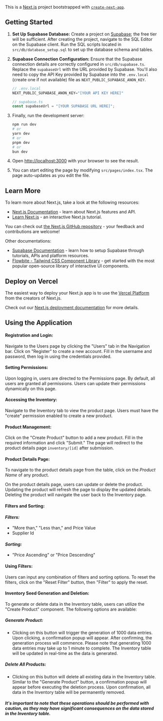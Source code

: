 This is a [Next.js](https://nextjs.org/) project bootstrapped with [`create-next-app`](https://github.com/vercel/next.js/tree/canary/packages/create-next-app).

## Getting Started

1. **Set Up Supabase Database:** Create a project on [Supabase](https://supabase.com/); the free tier will be sufficient. 
After creating the project, navigate to the SQL Editor on the Supabase client. 
Run the SQL scripts located in `src/db/database_setup.sql` to set up the database schema and tables.

2. **Supabase Connection Configuration:** Ensure that the Supabase connection details are correctly configured in 
`src/db/supabase.ts`. Replace the `supabaseUrl` with the URL provided by Supabase. You'll also need to copy the API Key 
provided by Supabase into the `.env.local` (create one if not available) file as `NEXT_PUBLIC_SUPABASE_ANON_KEY`.

    ```ts 
    // .env.local
    NEXT_PUBLIC_SUPABASE_ANON_KEY="[YOUR API KEY HERE]"
    ```

    ```ts
    // supabase.ts
    const supabaseUrl = "[YOUR SUPABASE URL HERE]";
    ```

3. Finally, run the development server:

    ```bash
    npm run dev
    # or
    yarn dev
    # or
    pnpm dev
    # or
    bun dev
    ```

5. Open [http://localhost:3000](http://localhost:3000) with your browser to see the result.

6. You can start editing the page by modifying `src/pages/index.tsx`. The page auto-updates as you edit the file.

## Learn More

To learn more about Next.js, take a look at the following resources:

- [Next.js Documentation](https://nextjs.org/docs) - learn about Next.js features and API.
- [Learn Next.js](https://nextjs.org/learn) - an interactive Next.js tutorial.

You can check out [the Next.js GitHub repository](https://github.com/vercel/next.js/) - your feedback and contributions are welcome!

Other documentations:
- [Supabase Documentation](https://supabase.com/docs) - learn how to setup Supabase through tutorials, APIs and platform resources.
- [Flowbite - Tailwind CSS Component Library](https://flowbite.com/docs/getting-started/introduction/) - get started with
the most popular open-source library of interactive UI components.

## Deploy on Vercel

The easiest way to deploy your Next.js app is to use the [Vercel Platform](https://vercel.com/new?utm_medium=default-template&filter=next.js&utm_source=create-next-app&utm_campaign=create-next-app-readme) from the creators of Next.js.

Check out our [Next.js deployment documentation](https://nextjs.org/docs/deployment) for more details.

## Using the Application

#### Registration and Login:

Navigate to the Users page by clicking the "Users" tab in the Navigation bar.
Click on "Register" to create a new account.
Fill in the username and password, then log in using the credentials provided.

#### Setting Permissions:

Upon logging in, users are directed to the Permissions page.
By default, all users are granted all permissions.
Users can update their permissions dynamically on this page.

#### Accessing the Inventory:

Navigate to the Inventory tab to view the product page.
Users must have the "create" permission enabled to create a new product.

#### Product Management:

Click on the "Create Product" button to add a new product.
Fill in the required information and click "Submit."
The page will redirect to the product details page `inventory/[id]` after submission.

#### Product Details Page:

To navigate to the product details page from the table, click on the *Product Name* of any product.<br>

On the product details page, users can update or delete the product.
Updating the product will refresh the page to display the updated details.
Deleting the product will navigate the user back to the Inventory page.

#### Filters and Sorting:

#### *Filters:*
- "More than," "Less than," and Price Value
- Supplier Id

#### *Sorting:*
- "Price Ascending" or "Price Descending"

#### Using Filters:

Users can input any combination of filters and sorting options.
To reset the filters, click on the "Reset Filter" button, then "Filter" to apply the reset.

#### Inventory Seed Generation and Deletion:

To generate or delete data in the Inventory table, users can utilize the "Create Product" component. The following options are available:

##### Generate Product: 

- Clicking on this button will trigger the generation of 1000 data entries. Upon clicking, a confirmation popup will appear. After confirming, the generation process will commence. Please note that generating 1000 data entries may take up to 1 minute to complete. The Inventory table will be updated in real-time as the data is generated.

##### Delete All Products:

- Clicking on this button will delete all existing data in the Inventory table. Similar to the "Generate Product" button, a confirmation popup will appear before executing the deletion process. Upon confirmation, all data in the Inventory table will be permanently removed.

#### *It's important to note that these operations should be performed with caution, as they may have significant consequences on the data stored in the Inventory table.*